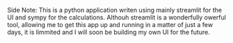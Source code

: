 Side Note: This is a python application writen using mainly streamlit for the UI and sympy for the calculations. Althouh streamlit is a wonderfully owerful tool, allowing me to get this app up and running in a matter of just a few days, it is limmited and I will soon be building my own UI for the future.